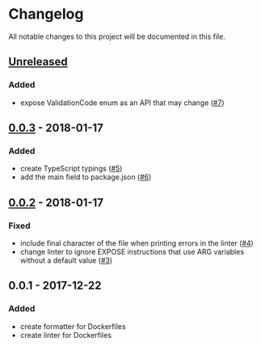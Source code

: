 # Changelog
All notable changes to this project will be documented in this file.

## [Unreleased]
### Added
- expose ValidationCode enum as an API that may change ([#7](https://github.com/rcjsuen/dockerfile-utils/issues/7))

## [0.0.3] - 2018-01-17
### Added
- create TypeScript typings ([#5](https://github.com/rcjsuen/dockerfile-utils/issues/5))
- add the main field to package.json ([#6](https://github.com/rcjsuen/dockerfile-utils/issues/6))

## [0.0.2] - 2018-01-17
### Fixed
- include final character of the file when printing errors in the linter ([#4](https://github.com/rcjsuen/dockerfile-utils/issues/4))
- change linter to ignore EXPOSE instructions that use ARG variables without a default value ([#3](https://github.com/rcjsuen/dockerfile-utils/issues/3))

## 0.0.1 - 2017-12-22
### Added
- create formatter for Dockerfiles
- create linter for Dockerfiles

[Unreleased]: https://github.com/rcjsuen/dockerfile-utils/compare/v0.0.2...HEAD
[0.0.3]: https://github.com/rcjsuen/dockerfile-utils/compare/v0.0.2...v0.0.3
[0.0.2]: https://github.com/rcjsuen/dockerfile-utils/compare/v0.0.1...v0.0.2
